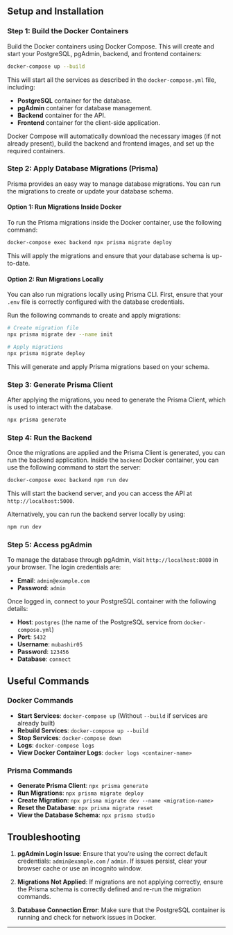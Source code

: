 ## Setup and Installation

### Step 1: Build the Docker Containers

Build the Docker containers using Docker Compose. This will create and start your PostgreSQL, pgAdmin, backend, and frontend containers:

```bash
docker-compose up --build
```

This will start all the services as described in the `docker-compose.yml` file, including:

- **PostgreSQL** container for the database.
- **pgAdmin** container for database management.
- **Backend** container for the API.
- **Frontend** container for the client-side application.

Docker Compose will automatically download the necessary images (if not already present), build the backend and frontend images, and set up the required containers.

### Step 2: Apply Database Migrations (Prisma)

Prisma provides an easy way to manage database migrations. You can run the migrations to create or update your database schema.

#### Option 1: Run Migrations Inside Docker

To run the Prisma migrations inside the Docker container, use the following command:

```bash
docker-compose exec backend npx prisma migrate deploy
```

This will apply the migrations and ensure that your database schema is up-to-date.

#### Option 2: Run Migrations Locally

You can also run migrations locally using Prisma CLI. First, ensure that your `.env` file is correctly configured with the database credentials.

Run the following commands to create and apply migrations:

```bash
# Create migration file
npx prisma migrate dev --name init

# Apply migrations
npx prisma migrate deploy
```

This will generate and apply Prisma migrations based on your schema.

### Step 3: Generate Prisma Client

After applying the migrations, you need to generate the Prisma Client, which is used to interact with the database.

```bash
npx prisma generate
```

### Step 4: Run the Backend

Once the migrations are applied and the Prisma Client is generated, you can run the backend application. Inside the `backend` Docker container, you can use the following command to start the server:

```bash
docker-compose exec backend npm run dev
```

This will start the backend server, and you can access the API at `http://localhost:5000`.

Alternatively, you can run the backend server locally by using:

```bash
npm run dev
```

### Step 5: Access pgAdmin

To manage the database through pgAdmin, visit `http://localhost:8080` in your browser. The login credentials are:

- **Email**: `admin@example.com`
- **Password**: `admin`

Once logged in, connect to your PostgreSQL container with the following details:

- **Host**: `postgres` (the name of the PostgreSQL service from `docker-compose.yml`)
- **Port**: `5432`
- **Username**: `mubashir05`
- **Password**: `123456`
- **Database**: `connect`


## Useful Commands

### Docker Commands

- **Start Services**: `docker-compose up` (Without `--build` if services are already built)
- **Rebuild Services**: `docker-compose up --build`
- **Stop Services**: `docker-compose down`
- **Logs**: `docker-compose logs`
- **View Docker Container Logs**: `docker logs <container-name>`

### Prisma Commands

- **Generate Prisma Client**: `npx prisma generate`
- **Run Migrations**: `npx prisma migrate deploy`
- **Create Migration**: `npx prisma migrate dev --name <migration-name>`
- **Reset the Database**: `npx prisma migrate reset`
- **View the Database Schema**: `npx prisma studio`

## Troubleshooting

1. **pgAdmin Login Issue**: Ensure that you’re using the correct default credentials: `admin@example.com` / `admin`. If issues persist, clear your browser cache or use an incognito window.

2. **Migrations Not Applied**: If migrations are not applying correctly, ensure the Prisma schema is correctly defined and re-run the migration commands.

3. **Database Connection Error**: Make sure that the PostgreSQL container is running and check for network issues in Docker.

---
